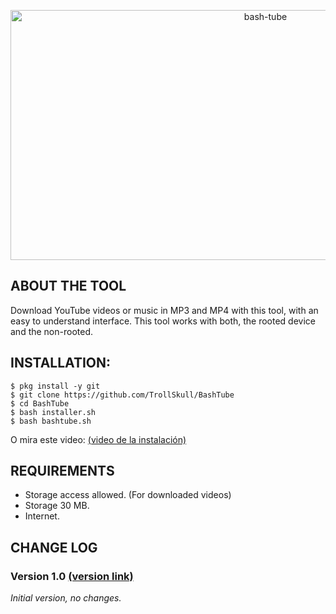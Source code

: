 <p align="center">
<a href="https://www.youtube.com/channel/UCoY5RcO9xDRKOw2oqfcDXKA"><img title="bash-tube" src="https://user-images.githubusercontent.com/64570084/110996088-b2dd5d80-837b-11eb-8b98-b89caa629f3a.jpg" width="800" height="400"></a>
</p>

## ABOUT THE TOOL
Download YouTube videos or music in MP3 and MP4 with this tool, with an easy to understand interface.
This tool works with both, the rooted device and the non-rooted.

## INSTALLATION:
```
$ pkg install -y git
$ git clone https://github.com/TrollSkull/BashTube
$ cd BashTube
$ bash installer.sh
$ bash bashtube.sh
```
O mira este video: <a href="http://github.com/TrollSkull/BashTube">(video de la instalación)</a>

## REQUIREMENTS
- Storage access allowed. (For downloaded videos)
- Storage 30 MB.
- Internet.

## CHANGE LOG

### Version 1.0 <a href="http://github.com/TrollSkull/BashTube">(version link)</a>

_Initial version, no changes._ 
